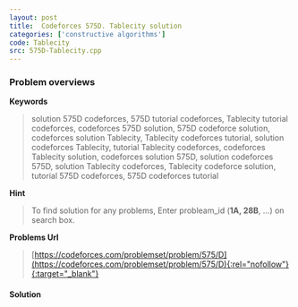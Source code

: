 ```yaml
---
layout: post
title:  Codeforces 575D. Tablecity solution
categories: ['constructive algorithms']
code: Tablecity
src: 575D-Tablecity.cpp
---
```

### **Problem overviews**

**Keywords**
> solution 575D codeforces, 575D tutorial codeforces, Tablecity tutorial codeforces, codeforces 575D solution, 575D codeforce solution, codeforces solution Tablecity, Tablecity codeforces tutorial, solution codeforces Tablecity, tutorial Tablecity codeforces, codeforces Tablecity solution, codeforces solution 575D, solution codeforces 575D, solution Tablecity codeforces, Tablecity codeforce solution, tutorial 575D codeforces, 575D codeforces tutorial

**Hint**
> To find solution for any problems, Enter probleam_id (**1A, 28B**, ...) on search box. 

**Problems Url**
> [https://codeforces.com/problemset/problem/575/D](https://codeforces.com/problemset/problem/575/D){:rel="nofollow"}{:target="_blank"}

#### **Solution**



